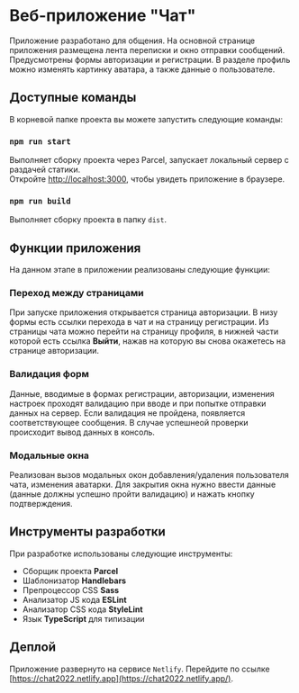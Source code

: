 # Веб-приложение "Чат"

Приложение разработано для общения. На основной странице приложения размещена лента переписки и окно отправки сообщений. Предусмотрены формы авторизации и регистрации. В разделе профиль можно изменять картинку аватара, а также данные о пользователе.

## Доступные команды

В корневой папке проекта вы можете запустить следующие команды:

### `npm run start`

Выполняет сборку проекта через Parcel, запускает локальный сервер с раздачей статики. \
Откройте [http://localhost:3000](http://localhost:3000), чтобы увидеть приложение в браузере.

### `npm run build`

Выполняет сборку проекта в папку `dist`.

## Функции приложения

На данном этапе в приложении реализованы следующие функции:

### Переход между страницами

При запуске приложения открывается страница авторизации. В низу формы есть ссылки перехода в чат и на страницу регистрации. Из страницы чата можно перейти на страницу профиля, в нижней части которой есть ссылка __Выйти__, нажав на которую вы снова окажетесь на странице авторизации.

### Валидация форм

Данные, вводимые в формах регистрации, авторизации, изменения настроек проходят валидацию при вводе и при попытке отправки данных на сервер. Если валидация не пройдена, появляется соответствующее сообщения. В случае успешнеой проверки происходит вывод данных в консоль.

### Модальные окна

Реализован вызов модальных окон добавления/удаления пользователя чата, изменения аватарки. Для закрытия окна нужно ввести данные (данные должны успешно пройти валидацию) и нажать кнопку подтверждения.

## Инструменты разработки

При разработке использованы следующие инструменты:
- Сборщик проекта __Parcel__
- Шаблонизатор __Handlebars__
- Препроцессор CSS __Sass__
- Анализатор JS кода __ESLint__
- Анализатор CSS кода __StyleLint__
- Язык __TypeScript__ для типизации

## Деплой

Приложение развернуто на сервисе `Netlify`. Перейдите по ссылке [https://chat2022.netlify.app](https://chat2022.netlify.app/).
